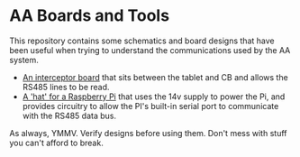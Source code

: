 # AA Boards and Tools

This repository contains some schematics and board designs that have been useful when trying to understand the communications used by the AA system.

- [An interceptor board](./hardware/boards/aa_interceptor/README.md) that sits between the tablet and CB and allows the RS485 lines to be read.
- [A 'hat' for a Raspberry Pi](./hardware/boards/pi_hat/README.md) that uses the 14v supply to power the Pi, and provides circuitry to allow the PI's built-in serial port to communicate with the RS485 data bus.

As always, YMMV. Verify designs before using them. Don't mess with stuff you can't afford to break.
